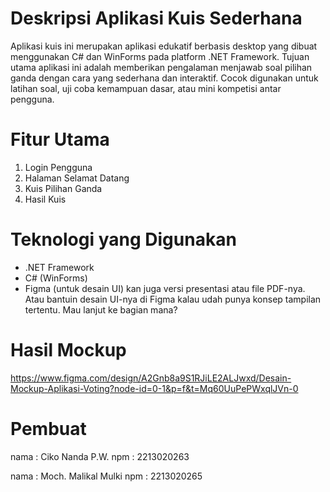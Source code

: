 # Deskripsi Aplikasi Kuis Sederhana
Aplikasi kuis ini merupakan aplikasi edukatif berbasis desktop yang dibuat menggunakan C# dan WinForms pada platform .NET Framework. Tujuan utama aplikasi ini adalah memberikan pengalaman menjawab soal pilihan ganda dengan cara yang sederhana dan interaktif. Cocok digunakan untuk latihan soal, uji coba kemampuan dasar, atau mini kompetisi antar pengguna.

# Fitur Utama
1. Login Pengguna
2. Halaman Selamat Datang
3. Kuis Pilihan Ganda
4. Hasil Kuis
   
# Teknologi yang Digunakan
- .NET Framework
- C# (WinForms)
- Figma (untuk desain UI)
kan juga versi presentasi atau file PDF-nya. Atau bantuin desain UI-nya di Figma kalau udah punya konsep tampilan tertentu. Mau lanjut ke bagian mana?

# Hasil Mockup
https://www.figma.com/design/A2Gnb8a9S1RJiLE2ALJwxd/Desain-Mockup-Aplikasi-Voting?node-id=0-1&p=f&t=Mq60UuPePWxqlJVn-0

# Pembuat
nama  : Ciko Nanda P.W.
npm   : 2213020263

nama  : Moch. Malikal Mulki
npm   : 2213020265

